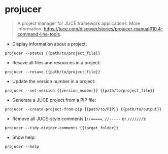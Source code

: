 # projucer

> A project manager for JUCE framework applications.
> More information: <https://juce.com/discover/stories/projucer-manual#10.4-command-line-tools>.

- Display information about a project:

`projucer --status {{path/to/project_file}}`

- Resave all files and resources in a project:

`projucer --resave {{path/to/project_file}}`

- Update the version number in a project:

`projucer --set-version {{version_number}} {{path/to/project_file}}`

- Generate a JUCE project from a PIP file:

`projucer --create-project-from-pip {{path/to/PIP}} {{path/to/output}}`

- Remove all JUCE-style comments (`//=====`, `//-----` or `///////`):

`projucer --tidy-divider-comments {{target_folder}}`

- Show help:

`projucer --help`
